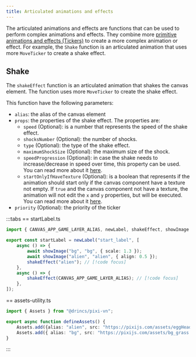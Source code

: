 ```yaml
---
title: Articulated animations and effects
---
```


The articulated animations and effects are functions that can be used to perform complex animations and effects. They combine more [primitive animations and effects (Tickers)](/start/canvas-tickers.md) to create a more complex animation or effect. For example, the `Shake` function is an articulated animation that uses more `MoveTicker` to create a shake effect.

## Shake

The `shakeEffect` function is an articulated animation that shakes the canvas element. The function uses more `MoveTicker` to create the shake effect.

This function have the following parameters:

* `alias`: the alias of the canvas element
* `props`: the properties of the shake effect. The properties are:
  * `speed` (Optional): is a number that represents the speed of the shake effect.
  * `shocksNumber` (Optional): the number of shocks.
  * `type` (Optional): the type of the shake effect.
  * `maximumShockSize` (Optional): the maximum size of the shock.
  * `speedProgression` (Optional): in case the shake needs to increase/decrease in speed over time, this property can be used. You can read more about it [here](/start/canvas-tickers.md#speed-progression-property).
  * `startOnlyIfHaveTexture` (Optional): is a boolean that represents if the animation should start only if the canvas component have a texture not empty. If `true` and the canvas component not have a texture, the animation will not edit the `x` and `y` properties, but will be executed. You can read more about it [here](/start/canvas-tickers.md#start-only-if-have-texture-property).
* `priority` (Optional): the priority of the ticker

:::tabs
== startLabel.ts

```ts
import { CANVAS_APP_GAME_LAYER_ALIAS, newLabel, shakeEffect, showImage } from "@drincs/pixi-vn";

export const startLabel = newLabel("start_label", [
    async () => {
        await showImage("bg", "bg", { scale: 1.3 });
        await showImage("alien", "alien", { align: 0.5 });
        shakeEffect("alien"); // [!code focus]
    },
    async () => {
        shakeEffect(CANVAS_APP_GAME_LAYER_ALIAS); // [!code focus]
    },
]);
```

== assets-utility.ts

```ts
import { Assets } from "@drincs/pixi-vn";

export async function defineAssets() {
    Assets.add({alias: "alien", src: "https://pixijs.com/assets/eggHead.png" });
    Assets.add({ alias: "bg", src: "https://pixijs.com/assets/bg_grass.jpg" });
}
```

:::

<sandbox
  template="q2nhhq"
  entry="/src/labels/startLabel.ts,/src/utils/assets-utility.ts"
/>
